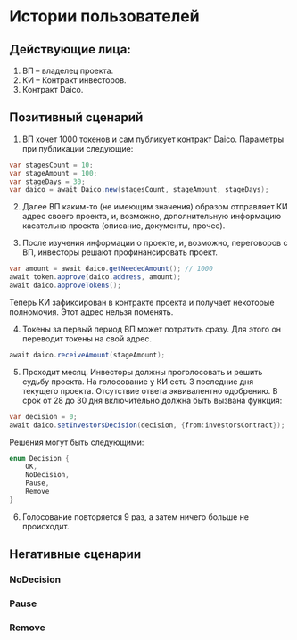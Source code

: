 # Истории пользователей

## Действующие лица:
1. ВП – владелец проекта. 
2. КИ – Контракт инвесторов.
3. Контракт Daico.

## Позитивный сценарий
1. ВП хочет 1000 токенов и сам публикует контракт Daico. Параметры при публикации следующие:

```cs
var stagesCount = 10;
var stageAmount = 100;
var stageDays = 30;
var daico = await Daico.new(stagesCount, stageAmount, stageDays);
```

2. Далее ВП каким-то (не имеющим значения) образом отправляет КИ адрес своего проекта, и, возможно, дополнительную информацию касательно проекта (описание, документы, прочее).

3. После изучения информации о проекте, и, возможно, переговоров с ВП, инвесторы решают профинансировать проект.

```cs
var amount = await daico.getNeededAmount(); // 1000
await token.approve(daico.address, amount);
await daico.approveTokens();
```

Теперь КИ зафиксирован в контракте проекта и получает некоторые полномочия. Этот адрес нельзя поменять. 

4. Токены за первый период ВП может потратить сразу. Для этого он переводит токены на свой адрес.

```cs
await daico.receiveAmount(stageAmount);
```

5. Проходит месяц. Инвесторы должны проголосовать и решить судьбу проекта. На голосование у КИ есть 3 последние дня текущего проекта. Отсутствие ответа эквивалентно одобрению. В срок от 28 до 30 дня включительно должна быть вызвана функция:

```cs
var decision = 0;
await daico.setInvestorsDecision(decision, {from:investorsContract});
```

Решения могут быть следующими:

```cs
enum Decision {
	OK,
	NoDecision,
	Pause,
	Remove
}
```

6. Голосование повторяется 9 раз, а затем ничего больше не происходит. 


## Негативные сценарии

### NoDecision
### Pause
### Remove
